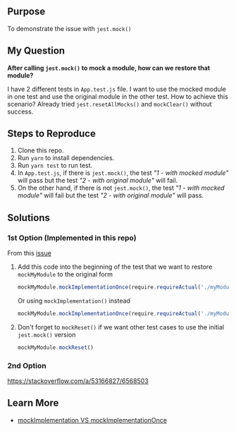 ## Purpose

To demonstrate the issue with `jest.mock()`

## My Question

**After calling `jest.mock()` to mock a module, how can we restore that module?**

I have 2 different tests in `App.test.js` file. I want to use the mocked module in one test and use the original module in the other test. How to achieve this scenario? Already tried `jest.resetAllMocks()` and `mockClear()` without success.

## Steps to Reproduce

1. Clone this repo.
2. Run `yarn` to install dependencies.
3. Run `yarn test` to run test.
4. In `App.test.js`, if there is `jest.mock()`, the test _"1 - with mocked module"_ will pass but the test _"2 - with original module"_ will fail.
5. On the other hand, if there is not `jest.mock()`, the test _"1 - with mocked module"_ will fail but the test _"2 - with original module"_ will pass.

## Solutions

### 1st Option (Implemented in this repo)

From this [issue](https://github.com/facebook/jest/issues/2649#issuecomment-360467278)

1. Add this code into the beginning of the test that we want to restore `mockMyModule` to the original form

   ```javascript
   mockMyModule.mockImplementationOnce(require.requireActual('./myModule').myModule)
   ```

   Or using `mockImplementation()` instead

   ```javascript
   mockMyModule.mockImplementationOnce(require.requireActual('./myModule').myModule)
   ```

2. Don't forget to `mockReset()` if we want other test cases to use the initial `jest.mock()` version
   ```javascript
   mockMyModule.mockReset()
   ```

### 2nd Option

https://stackoverflow.com/a/53166827/6568503

## Learn More

- [mockImplementation VS mockImplementationOnce](https://techblog.topdesk.com/coding/frontend-testing-with-jest-mocks/)
